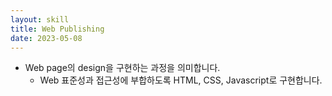 ```yaml
---
layout: skill
title: Web Publishing
date: 2023-05-08
---
```





- Web page의 design을 구현하는 과정을 의미합니다. 
    - Web 표준성과 접근성에 부합하도록 HTML, CSS, Javascript로 구현합니다.
